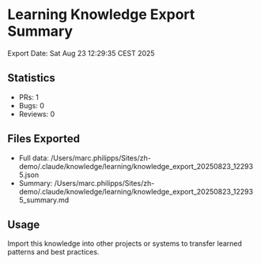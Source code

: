 # Learning Knowledge Export Summary

Export Date: Sat Aug 23 12:29:35 CEST 2025

## Statistics
- PRs:        1
- Bugs:        0  
- Reviews:        0

## Files Exported
- Full data: /Users/marc.philipps/Sites/zh-demo/.claude/knowledge/learning/knowledge_export_20250823_122935.json
- Summary: /Users/marc.philipps/Sites/zh-demo/.claude/knowledge/learning/knowledge_export_20250823_122935_summary.md

## Usage
Import this knowledge into other projects or systems to transfer learned patterns and best practices.
